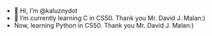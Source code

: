 - 👋 Hi, I’m @kaluznydot
- 🌱 I’m currently learning C in CS50. Thank you Mr. David J. Malan:)
- Now, learning Python in CS50. Thank you Mr. David J. Malan:) 
